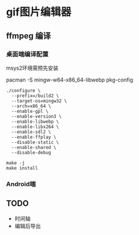 # gif图片编辑器

## ffmpeg 编译

### 桌面端编译配置

msys2环境需预先安装  

pacman -S mingw-w64-x86_64-libwebp pkg-config

```shell
./configure \
  --prefix=/build2 \
  --target-os=mingw32 \
  --arch=x86_64 \
  --enable-gpl \
  --enable-version3 \
  --enable-libwebp \
  --enable-libx264 \
  --enable-sdl2 \
  --enable-ffplay \
  --disable-static \
  --enable-shared \
  --disable-debug 

make -j
make install
```

### Android端

## TODO

- 时间轴
- 编辑后导出 

